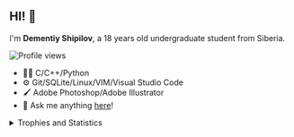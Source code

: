 ## HI! 👋
I'm **Dementiy Shipilov**, a 18 years old undergraduate student from Siberia.

![Profile views](https://komarev.com/ghpvc/?username=harakki&label=Profile%20views&color=0e75b6&style=for-the-badge&label=Profile+views&color=blue)
- 👨‍💻 C/C++/Python
- ⚙️ Git/SQLite/Linux/VIM/Visual Studio Code
- 🖌️ Adobe Photoshop/Adobe Illustrator
- 💭 Ask me anything [here](https://github.com/harakki/harakki/discussions/new)!

<details>
    <summary>Trophies and Statistics</summary>
    <a href="https://github.com/ryo-ma/github-profile-trophy">
        <img width="726" img src="https://github-profile-trophy.vercel.app/?username=harakki&theme=nord&no-frame=false&margin-w=5&margin-h=7&no-bg=false" alt="Trophy" />
        <div>
            <a href="https://github.com/anuraghazra/github-readme-stats">
                <img height="170" align="left" img src="https://github-readme-stats.vercel.app/api?username=harakki&theme=nord&show_icons=true" alt="Anurag's github stats" />
                <a href="https://github.com/anuraghazra/github-readme-stats"><img src="https://github-readme-stats.vercel.app/api/top-langs/?username=harakki&theme=nord&layout=compact" alt="Top Langs" /></a>
            </a>
        </div>
    </a>
</details>
